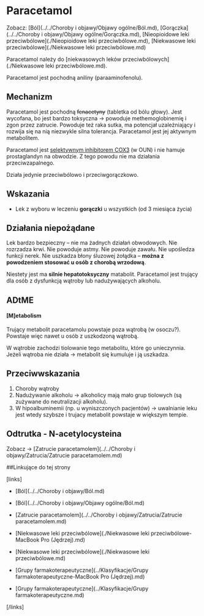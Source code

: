 # Paracetamol

Zobacz: [Ból](../../Choroby i objawy/Objawy ogólne/Ból.md), [Gorączka](../../Choroby i objawy/Objawy ogólne/Gorączka.md), [Nieopioidowe leki przeciwbólowe](./Nieopioidowe leki przeciwbólowe.md), [Niekwasowe leki przeciwbólowe](./Niekwasowe leki przeciwbólowe.md)

Paracetamol należy do [niekwasowych leków przeciwbólowych](./Niekwasowe leki przeciwbólowe.md).

Paracetamol jest pochodną aniliny (paraaminofenolu).



## Mechanizm

Paracetamol jest pochodną ~~fenacetyny~~ (tabletka od bólu głowy). Jest wycofana, bo jest bardzo toksyczna → powoduje methemoglobinemię i zgon przez zatrucie. Powoduje też raka sutka, ma potencjał uzależniający i rozwija się na nią niezwykle silna tolerancja. Paracetamol jest jej aktywnym metabolitem.

Paracetamol jest <u>selektywnym inhibitorem COX3</u> (w OUN) i nie hamuje prostaglandyn na obwodzie. Z tego powodu nie ma działania przeciwzapalnego.

Działa jedynie przeciwbólowo i przeciwgorączkowo.



## Wskazania

- Lek z wyboru w leczeniu **gorączki** u wszystkich (od 3 miesiąca życia)



## Działania niepożądane

Lek bardzo bezpieczny – nie ma żadnych działań obwodowych.
Nie rozrzadza krwi. Nie powoduje astmy. Nie powoduje zawału. Nie upośledza funkcji nerek. Nie uszkadza błony śluzowej żołądka – **można z powodzeniem stosować u osób z chorobą wrzodową**.

Niestety jest ma **silnie hepatotoksyczny** matabolit. Paracetamol jest trujący dla osób z dysfunkcją wątroby lub nadużywających alkoholu.



## ADtME

#### [M]etabolism

Trujący metabolit paracetamolu powstaje poza wątrobą (w osoczu?). Powstaje więc nawet u osób z uszkodzoną wątrobą.

W wątrobie zachodzi tiolowanie tego metabolitu, które go unieczynnia. Jeżeli wątroba nie działa → metabolit się kumuluje i ją uszkadza.



## Przeciwwskazania

1. Choroby wątroby
2. Nadużywanie alkoholu → alkoholicy mają mało grup tiolowych (są zużywane do neutralizacji alkoholu).
3. W hipoalbuminemii (np. u wyniszczonych pacjentów) → uwalnianie leku jest wtedy szybsze i trujacy metabolit powstaje w większym tempie.





## Odtrutka - N-acetylocysteina

Zobacz → [Zatrucie paracetamolem](../../Choroby i objawy/Zatrucia/Zatrucie paracetamolem.md)





##Linkujące do tej strony

[links]

- [Ból](../../Choroby i objawy/Ból.md)

- [Ból](../../Choroby i objawy/Objawy ogólne/Ból.md)

- [Zatrucie paracetamolem](../../Choroby i objawy/Zatrucia/Zatrucie paracetamolem.md)

- [Niekwasowe leki przeciwbólowe](./Niekwasowe leki przeciwbólowe-MacBook Pro (Jędrzej).md)

- [Niekwasowe leki przeciwbólowe](./Niekwasowe leki przeciwbólowe.md)

- [Grupy farmakoterapeutyczne](../Klasyfikacje/Grupy farmakoterapeutyczne-MacBook Pro (Jędrzej).md)

- [Grupy farmakoterapeutyczne](../Klasyfikacje/Grupy farmakoterapeutyczne.md)


[/links]












